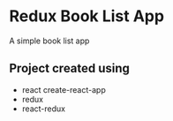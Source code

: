 # Redux Book List App
A simple book list app

## Project created using
- react create-react-app
- redux
- react-redux